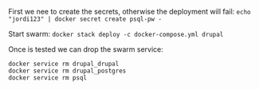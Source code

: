 First we nee to create the secrets, otherwise the deployment will fail: `echo "jordi123" | docker secret create psql-pw -`

Start swarm: `docker stack deploy -c docker-compose.yml drupal`

Once is tested we can drop the swarm service:

```
docker service rm drupal_drupal
docker service rm drupal_postgres
docker service rm psql
```
